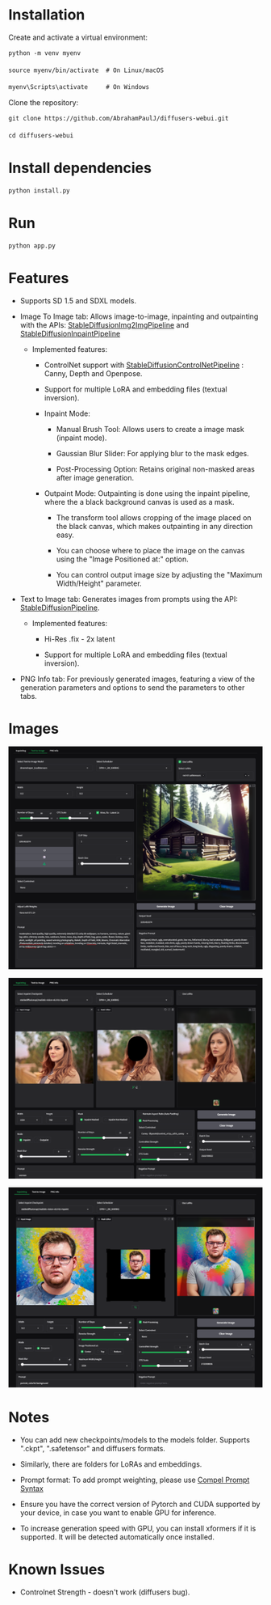 # Installation

Create and activate a virtual environment:
```markdown
python -m venv myenv

source myenv/bin/activate  # On Linux/macOS

myenv\Scripts\activate     # On Windows
```

Clone the repository:
```markdown
git clone https://github.com/AbrahamPaulJ/diffusers-webui.git

cd diffusers-webui
```

# Install dependencies

```markdown
python install.py
```

# Run

```markdown
python app.py
```

# Features

- Supports SD 1.5 and SDXL models.

- Image To Image tab: Allows image-to-image, inpainting and outpainting with the APIs:
[StableDiffusionImg2ImgPipeline](https://huggingface.co/docs/diffusers/en/api/pipelines/stable_diffusion/img2img)
and [StableDiffusionInpaintPipeline](https://huggingface.co/docs/diffusers/en/api/pipelines/stable_diffusion/inpaint)

    - Implemented features:

        - ControlNet support with [StableDiffusionControlNetPipeline](https://huggingface.co/docs/diffusers/en/api/pipelines/controlnet) : Canny, Depth and Openpose. 

        - Support for multiple LoRA and embedding files (textual inversion).

        - Inpaint Mode:

            - Manual Brush Tool: Allows users to create a image mask (inpaint mode).
            
            - Gaussian Blur Slider: For applying blur to the mask edges.
            
            - Post-Processing Option: Retains original non-masked areas after image generation. 
        

        - Outpaint Mode: Outpainting is done using the inpaint pipeline, where the a black background canvas is used as a mask.       
              
            - The transform tool allows cropping of the image placed on the black canvas, 
            which makes outpainting in any direction easy.

            - You can choose where to place the image on the canvas using the 
            "Image Positioned at:" option.

            - You can control output image size by adjusting the "Maximum Width/Height" parameter.
        

- Text to Image tab: Generates images from prompts using the API:
[StableDiffusionPipeline](https://huggingface.co/docs/diffusers/en/api/pipelines/stable_diffusion/text2img).

    - Implemented features:

        - Hi-Res .fix - 2x latent

        - Support for multiple LoRA and embedding files (textual inversion).

<!-- - Image Upscale tab: Includes ESRGAN upscaling options. -->

- PNG Info tab: For previously generated images, featuring a view of the generation
 parameters and options to send the parameters to other tabs.

# Images

![Screenshot](images/txt2img.png)

![Screenshot](images/inpaint.png)

![Screenshot](images/outpaint.png)

# Notes

- You can add new checkpoints/models to the models folder. Supports ".ckpt", ".safetensor" and diffusers formats. 

- Similarly, there are folders for LoRAs and embeddings.

- Prompt format: To add prompt weighting, please use [Compel Prompt Syntax](https://github.com/damian0815/compel/blob/main/Reference.md)

- Ensure you have the correct version of Pytorch and CUDA supported by your device, in case you want to enable GPU for inference.

- To increase generation speed with GPU, you can install xformers if it is supported. It will be detected automatically once installed.

# Known Issues

- Controlnet Strength - doesn't work (diffusers bug).
